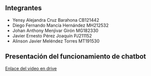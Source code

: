 ## Integrantes
- Yensy Alejandra Cruz Barahona		    CB121442
- Diego Fernando Mancía Hernández		MH212532
- Johan Anthony Menjivar Girón 		    MG182330
- Javier Ernesto Pérez Joaquín          PJ211152
- Alinson Javier Meléndez Torres 		MT191530

## Presentación del funcionamiento de chatbot
[Enlace del video en drive](https://drive.google.com/file/d/1bc0c5decj5K5KdRyzdbB2MxKgnD0iBPg/view?usp=sharing) 